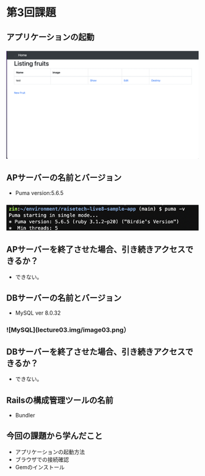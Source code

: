 # 第3回課題
## アプリケーションの起動
### ![AP起動](lecture03.img/image01.png)
## APサーバーの名前とバージョン
- Puma version:5.6.5
### ![Puma](lecture03.img/image02.png)
## APサーバーを終了させた場合、引き続きアクセスできるか？
- できない。
## DBサーバーの名前とバージョン
- MySQL ver 8.0.32
### ![MySQL](lecture03.img/image03.png）
## DBサーバーを終了させた場合、引き続きアクセスできるか？
- できない。
## Railsの構成管理ツールの名前
- Bundler
## 今回の課題から学んだこと
- アプリケーションの起動方法
- ブラウザでの接続確認
- Gemのインストール
